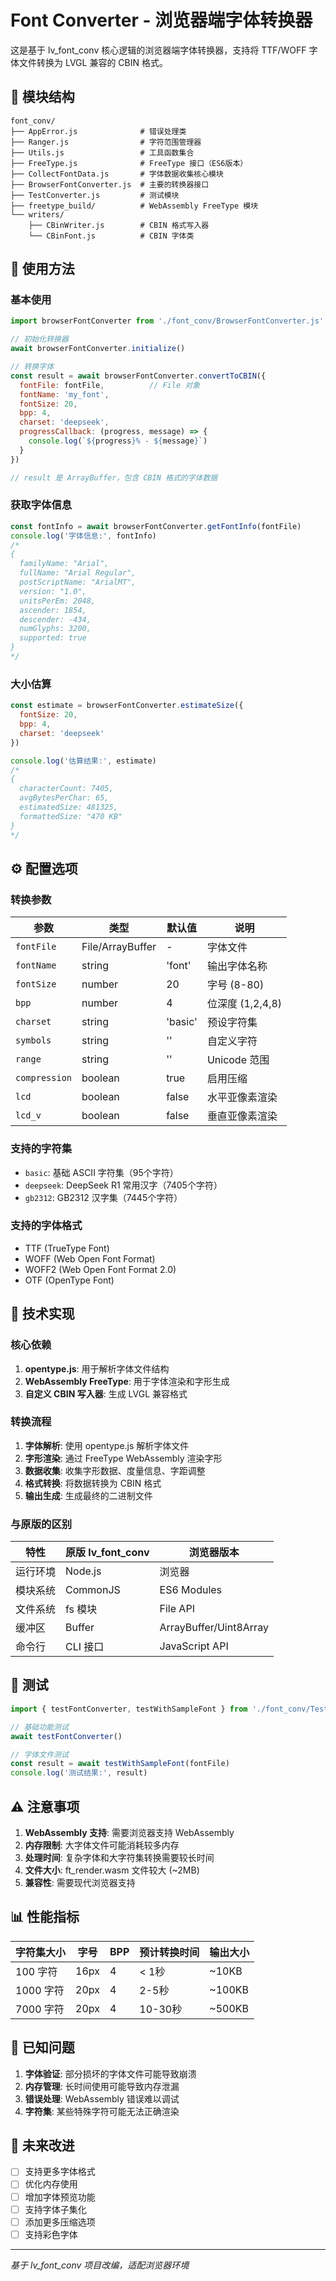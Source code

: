 # Font Converter - 浏览器端字体转换器

这是基于 lv_font_conv 核心逻辑的浏览器端字体转换器，支持将 TTF/WOFF 字体文件转换为 LVGL 兼容的 CBIN 格式。

## 📁 模块结构

```
font_conv/
├── AppError.js              # 错误处理类
├── Ranger.js                # 字符范围管理器
├── Utils.js                 # 工具函数集合
├── FreeType.js              # FreeType 接口（ES6版本）
├── CollectFontData.js       # 字体数据收集核心模块
├── BrowserFontConverter.js  # 主要的转换器接口
├── TestConverter.js         # 测试模块
├── freetype_build/          # WebAssembly FreeType 模块
└── writers/
    ├── CBinWriter.js        # CBIN 格式写入器
    └── CBinFont.js          # CBIN 字体类
```

## 🚀 使用方法

### 基本使用

```javascript
import browserFontConverter from './font_conv/BrowserFontConverter.js'

// 初始化转换器
await browserFontConverter.initialize()

// 转换字体
const result = await browserFontConverter.convertToCBIN({
  fontFile: fontFile,          // File 对象
  fontName: 'my_font',
  fontSize: 20,
  bpp: 4,
  charset: 'deepseek',
  progressCallback: (progress, message) => {
    console.log(`${progress}% - ${message}`)
  }
})

// result 是 ArrayBuffer，包含 CBIN 格式的字体数据
```

### 获取字体信息

```javascript
const fontInfo = await browserFontConverter.getFontInfo(fontFile)
console.log('字体信息:', fontInfo)
/*
{
  familyName: "Arial",
  fullName: "Arial Regular", 
  postScriptName: "ArialMT",
  version: "1.0",
  unitsPerEm: 2048,
  ascender: 1854,
  descender: -434,
  numGlyphs: 3200,
  supported: true
}
*/
```

### 大小估算

```javascript
const estimate = browserFontConverter.estimateSize({
  fontSize: 20,
  bpp: 4,
  charset: 'deepseek'
})

console.log('估算结果:', estimate)
/*
{
  characterCount: 7405,
  avgBytesPerChar: 65,
  estimatedSize: 481325,
  formattedSize: "470 KB"
}
*/
```

## ⚙️ 配置选项

### 转换参数

| 参数 | 类型 | 默认值 | 说明 |
|------|------|--------|------|
| `fontFile` | File/ArrayBuffer | - | 字体文件 |
| `fontName` | string | 'font' | 输出字体名称 |
| `fontSize` | number | 20 | 字号 (8-80) |
| `bpp` | number | 4 | 位深度 (1,2,4,8) |
| `charset` | string | 'basic' | 预设字符集 |
| `symbols` | string | '' | 自定义字符 |
| `range` | string | '' | Unicode 范围 |
| `compression` | boolean | true | 启用压缩 |
| `lcd` | boolean | false | 水平亚像素渲染 |
| `lcd_v` | boolean | false | 垂直亚像素渲染 |

### 支持的字符集

- `basic`: 基础 ASCII 字符集（95个字符）
- `deepseek`: DeepSeek R1 常用汉字（7405个字符）
- `gb2312`: GB2312 汉字集（7445个字符）

### 支持的字体格式

- TTF (TrueType Font)
- WOFF (Web Open Font Format)
- WOFF2 (Web Open Font Format 2.0)
- OTF (OpenType Font)

## 🔧 技术实现

### 核心依赖

1. **opentype.js**: 用于解析字体文件结构
2. **WebAssembly FreeType**: 用于字体渲染和字形生成
3. **自定义 CBIN 写入器**: 生成 LVGL 兼容格式

### 转换流程

1. **字体解析**: 使用 opentype.js 解析字体文件
2. **字形渲染**: 通过 FreeType WebAssembly 渲染字形
3. **数据收集**: 收集字形数据、度量信息、字距调整
4. **格式转换**: 将数据转换为 CBIN 格式
5. **输出生成**: 生成最终的二进制文件

### 与原版的区别

| 特性 | 原版 lv_font_conv | 浏览器版本 |
|------|-------------------|------------|
| 运行环境 | Node.js | 浏览器 |
| 模块系统 | CommonJS | ES6 Modules |
| 文件系统 | fs 模块 | File API |
| 缓冲区 | Buffer | ArrayBuffer/Uint8Array |
| 命令行 | CLI 接口 | JavaScript API |

## 🧪 测试

```javascript
import { testFontConverter, testWithSampleFont } from './font_conv/TestConverter.js'

// 基础功能测试
await testFontConverter()

// 字体文件测试
const result = await testWithSampleFont(fontFile)
console.log('测试结果:', result)
```

## ⚠️ 注意事项

1. **WebAssembly 支持**: 需要浏览器支持 WebAssembly
2. **内存限制**: 大字体文件可能消耗较多内存
3. **处理时间**: 复杂字体和大字符集转换需要较长时间
4. **文件大小**: ft_render.wasm 文件较大 (~2MB)
5. **兼容性**: 需要现代浏览器支持

## 📊 性能指标

| 字符集大小 | 字号 | BPP | 预计转换时间 | 输出大小 |
|------------|------|-----|-------------|----------|
| 100 字符 | 16px | 4 | < 1秒 | ~10KB |
| 1000 字符 | 20px | 4 | 2-5秒 | ~100KB |
| 7000 字符 | 20px | 4 | 10-30秒 | ~500KB |

## 🐛 已知问题

1. **字体验证**: 部分损坏的字体文件可能导致崩溃
2. **内存管理**: 长时间使用可能导致内存泄漏
3. **错误处理**: WebAssembly 错误难以调试
4. **字符集**: 某些特殊字符可能无法正确渲染

## 🔮 未来改进

- [ ] 支持更多字体格式
- [ ] 优化内存使用
- [ ] 增加字体预览功能
- [ ] 支持字体子集化
- [ ] 添加更多压缩选项
- [ ] 支持彩色字体

---

*基于 lv_font_conv 项目改编，适配浏览器环境*
